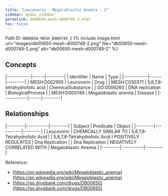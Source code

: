 ```yaml
---
title: "Leucovorin - Megaloblastic Anemia - 2"
sidebar: mydoc_sidebar
permalink: db00650-mesh-d000749-2.html
toc: false 
---
```



Path ID: `DB00650_MESH_D000749_2`
{% include image.html url="images/db00650-mesh-d000749-2.png" file="db00650-mesh-d000749-2.png" alt="db00650-mesh-d000749-2" %}

## Concepts

|------------|------|---------|
| Identifier | Name | Type    |
|------------|------|---------|
| MESH:D002955 | Leucovorin | Drug |
| MESH:C030371 | 5,6,7,8-tetrahydrofolic acid | ChemicalSubstance |
| GO:0006260 | DNA replication | BiologicalProcess |
| MESH:D000749 | Megaloblastic anemia | Disease |
|------------|------|---------|

## Relationships

|---------|-----------|---------|
| Subject | Predicate | Object  |
|---------|-----------|---------|
| Leucovorin | CHEMICALLY SIMILAR TO | 5,6,7,8-Tetrahydrofolic Acid |
| 5,6,7,8-Tetrahydrofolic Acid | POSITIVELY REGULATES | Dna Replication |
| Dna Replication | NEGATIVELY CORRELATED WITH | Megaloblastic Anemia |
|---------|-----------|---------|

Reference: 
  - [https://en.wikipedia.org/wiki/Megaloblastic_anemia](https://en.wikipedia.org/wiki/Megaloblastic_anemia)
  - [https://go.drugbank.com/drugs/DB00650](https://go.drugbank.com/drugs/DB00650)
